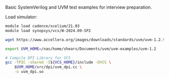 Basic SystemVerilog and UVM test examples for interview preparation.


Load simulator:

```bash
module load cadence/xcelium/21.03
module load synopsys/vcs/W-2024.09-SP2
```


```bash
wget https://www.accellera.org/images/downloads/standards/uvm/uvm-1.2.tar.gz

export UVM_HOME=/nas/home/shears/Documents/uvm/uvm-examples/uvm-1.2

# Compile DPI Library for VCS
gcc -fPIC -shared -I${VCS_HOME}/include -DVCS \
    $UVM_HOME/src/dpi/uvm_dpi.cc \
    -o uvm_dpi.so
```